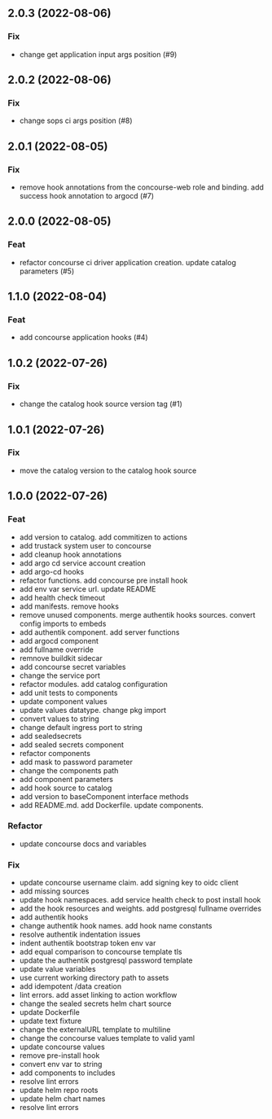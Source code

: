 ## 2.0.3 (2022-08-06)

### Fix

- change get application input args position (#9)

## 2.0.2 (2022-08-06)

### Fix

- change sops ci args position (#8)

## 2.0.1 (2022-08-05)

### Fix

- remove hook annotations from the concourse-web role and binding. add success hook annotation to argocd (#7)

## 2.0.0 (2022-08-05)

### Feat

- refactor concourse ci driver application creation. update catalog parameters (#5)

## 1.1.0 (2022-08-04)

### Feat

- add concourse application hooks (#4)

## 1.0.2 (2022-07-26)

### Fix

- change the catalog hook source version tag (#1)

## 1.0.1 (2022-07-26)

### Fix

- move the catalog version to the catalog hook source

## 1.0.0 (2022-07-26)

### Feat

- add version to catalog. add commitizen to actions
- add trustack system user to concourse
- add cleanup hook annotations
- add argo cd service account creation
- add argo-cd hooks
- refactor functions. add concourse pre install hook
- add env var service url. update README
- add health check timeout
- add manifests. remove hooks
- remove unused components. merge authentik hooks sources. convert config imports to embeds
- add authentik component. add server functions
- add argocd component
- add fullname override
- remnove buildkit sidecar
- add concourse secret variables
- change the service port
- refactor modules. add catalog configuration
- add unit tests to components
- update component values
- update values datatype. change pkg import
- convert values to string
- change default ingress port to string
- add sealedsecrets
- add sealed secrets component
- refactor components
- add mask to password parameter
- change the components path
- add component parameters
- add hook source to catalog
- add version to baseComponent interface methods
- add README.md. add Dockerfile. update components.

### Refactor

- update concourse docs and variables

### Fix

- update concourse username claim. add signing key to oidc client
- add missing sources
- update hook namespaces. add service health check to post install hook
- add the hook resources and weights. add postgresql fullname overrides
- add authentik hooks
- change authentik hook names. add hook name constants
- resolve authentik indentation issues
- indent authentik bootstrap token env var
- add equal comparison to concourse template tls
- update the authentik postgresql password template
- update value variables
- use current working directory path to assets
- add idempotent /data creation
- lint errors. add asset linking to action workflow
- change the sealed secrets helm chart source
- update Dockerfile
- update text fixture
- change the externalURL template to multiline
- change the concourse values template to valid yaml
- update concourse values
- remove pre-install hook
- convert env var to string
- add components to includes
- resolve lint errors
- update helm repo roots
- update helm chart names
- resolve lint errors
